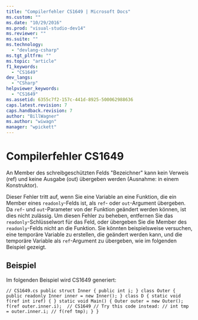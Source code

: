 ```yaml
---
title: "Compilerfehler CS1649 | Microsoft Docs"
ms.custom: ""
ms.date: "10/29/2016"
ms.prod: "visual-studio-dev14"
ms.reviewer: ""
ms.suite: ""
ms.technology: 
  - "devlang-csharp"
ms.tgt_pltfrm: ""
ms.topic: "article"
f1_keywords: 
  - "CS1649"
dev_langs: 
  - "CSharp"
helpviewer_keywords: 
  - "CS1649"
ms.assetid: 6355c7f2-157c-441d-8925-500062988636
caps.latest.revision: 7
caps.handback.revision: 7
author: "BillWagner"
ms.author: "wiwagn"
manager: "wpickett"
---
```

# Compilerfehler CS1649
An Member des schreibgeschützten Felds "Bezeichner" kann kein Verweis \(ref\) und keine Ausgabe \(out\) übergeben werden \(Ausnahme: in einem Konstruktor\).  
  
 Dieser Fehler tritt auf, wenn Sie eine Variable an eine Funktion, die ein Member eines `readonly`\-Felds ist, als `ref`\- oder `out`\-Argument übergeben. Da `ref`\- und `out`\-Parameter von der Funktion geändert werden können, ist dies nicht zulässig. Um diesen Fehler zu beheben, entfernen Sie das `readonly`\-Schlüsselwort für das Feld, oder übergeben Sie die Member des `readonly`\-Felds nicht an die Funktion. Sie könnten beispielsweise versuchen, eine temporäre Variable zu erstellen, die geändert werden kann, und die temporäre Variable als `ref`\-Argument zu übergeben, wie im folgenden Beispiel gezeigt.  
  
## Beispiel  
 Im folgenden Beispiel wird CS1649 generiert:  
  
```  
// CS1649.cs public struct Inner { public int i; } class Outer { public readonly Inner inner = new Inner(); } class D { static void f(ref int iref) { } static void Main() { Outer outer = new Outer(); f(ref outer.inner.i);  // CS1649 // Try this code instead: // int tmp = outer.inner.i; // f(ref tmp); } }  
```